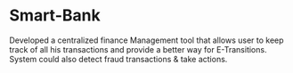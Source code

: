 # Smart-Bank

Developed a centralized finance Management tool that allows user to keep track of all his transactions and provide a better way for E-Transitions. System could also detect fraud transactions & take actions.  
